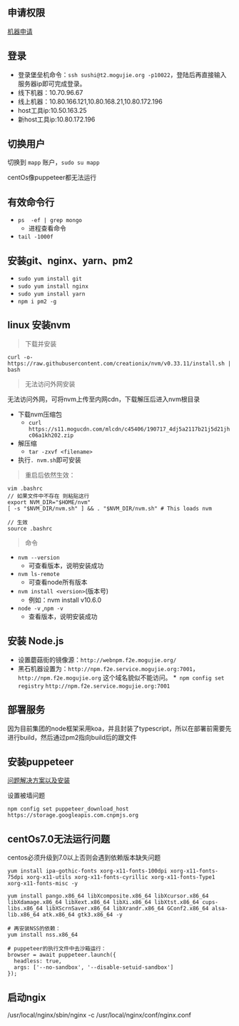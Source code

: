 ## 申请权限

[机器申请](http://mops.mogujie.org/dops/index#/product?id=6211&name=%E5%86%85%E5%AE%B9%E6%8A%80%E6%9C%AF&tag=0&_k=out1dg)

## 登录

* 登录堡垒机命令：`ssh sushi@t2.mogujie.org -p10022`，登陆后再直接输入服务器ip即可完成登录。
* 线下机器：10.70.96.67
* 线上机器：10.80.166.121,10.80.168.21,10.80.172.196
* host工具ip:10.50.163.25
* 新host工具ip:10.80.172.196


## 切换用户
切换到 `mapp` 账户，`sudo su mapp`

centOs像puppeteer都无法运行

## 有效命令行

* `ps  -ef | grep mongo`
    * 进程查看命令
* `tail -1000f`

## 安装git、nginx、yarn、pm2

* `sudo yum install git`
* `sudo yum install nginx`
* `sudo yum install yarn`
* `npm i pm2 -g`

## linux 安装nvm

> 下载并安装

```
curl -o- https://raw.githubusercontent.com/creationix/nvm/v0.33.11/install.sh | bash
```

> 无法访问外网安装

无法访问外网，可将nvm上传至内网cdn，下载解压后进入nvm根目录

* 下载nvm压缩包
    * `curl https://s11.mogucdn.com/mlcdn/c45406/190717_4dj5a2117b21j5d21jhc06a1kh202.zip`
* 解压缩
    * `tar -zxvf <filename>`
* 执行`. nvm.sh`即可安装

> 重启后依然生效：

```
vim .bashrc
// 如果文件中不存在 则粘贴这行
export NVM_DIR="$HOME/nvm"
[ -s "$NVM_DIR/nvm.sh" ] && . "$NVM_DIR/nvm.sh" # This loads nvm

// 生效
source .bashrc
```

> 命令

* `nvm --version`
    *  可查看版本，说明安装成功
* `nvm ls-remote`
    * 可查看node所有版本
* `nvm install <version>`(版本号) 
    * 例如：nvm install v10.6.0
* `node -v` ,`npm -v` 
    * 查看版本，说明安装成功


## 安装 Node.js

* 设置蘑菇街的镜像源：`http://webnpm.f2e.mogujie.org/`
* 黑石机器设置为：`http://npm.f2e.service.mogujie.org:7001`，`http://npm.f2e.mogujie.org` 这个域名貌似不能访问。
*` npm config set registry` `http://npm.f2e.service.mogujie.org:7001`


## 部署服务

因为目前集团的node框架采用koa，并且封装了typescript，所以在部署前需要先进行build，然后通过pm2指向build后的跟文件


## 安装puppeteer

[问题解决方案以及安装](https://luodao.me/post/puppeteer-pakeng.html)

设置被墙问题

```
npm config set puppeteer_download_host https://storage.googleapis.com.cnpmjs.org
```

## centOs7.0无法运行问题

centos必须升级到7.0以上否则会遇到依赖版本缺失问题

```
yum install ipa-gothic-fonts xorg-x11-fonts-100dpi xorg-x11-fonts-75dpi xorg-x11-utils xorg-x11-fonts-cyrillic xorg-x11-fonts-Type1 xorg-x11-fonts-misc -y

yum install pango.x86_64 libXcomposite.x86_64 libXcursor.x86_64 libXdamage.x86_64 libXext.x86_64 libXi.x86_64 libXtst.x86_64 cups-libs.x86_64 libXScrnSaver.x86_64 libXrandr.x86_64 GConf2.x86_64 alsa-lib.x86_64 atk.x86_64 gtk3.x86_64 -y

# 再安装NSS的依赖：
yum install nss.x86_64

# puppeteer的执行文件中去沙箱运行：
browser = await puppeteer.launch({
  headless: true,
  args: ['--no-sandbox', '--disable-setuid-sandbox']
});
```

## 启动ngix

/usr/local/nginx/sbin/nginx -c /usr/local/nginx/conf/nginx.conf

